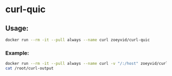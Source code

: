 # curl-quic

## Usage:

```sh
docker run --rm -it --pull always --name curl zoeyvid/curl-quic
```

### Example:

```sh
docker run --rm -it --pull always --name curl -v "/:/host" zoeyvid/curl-quic --http3 -sL https://cloudflare-quic.com -o root/curl-output
cat /root/curl-output
```

